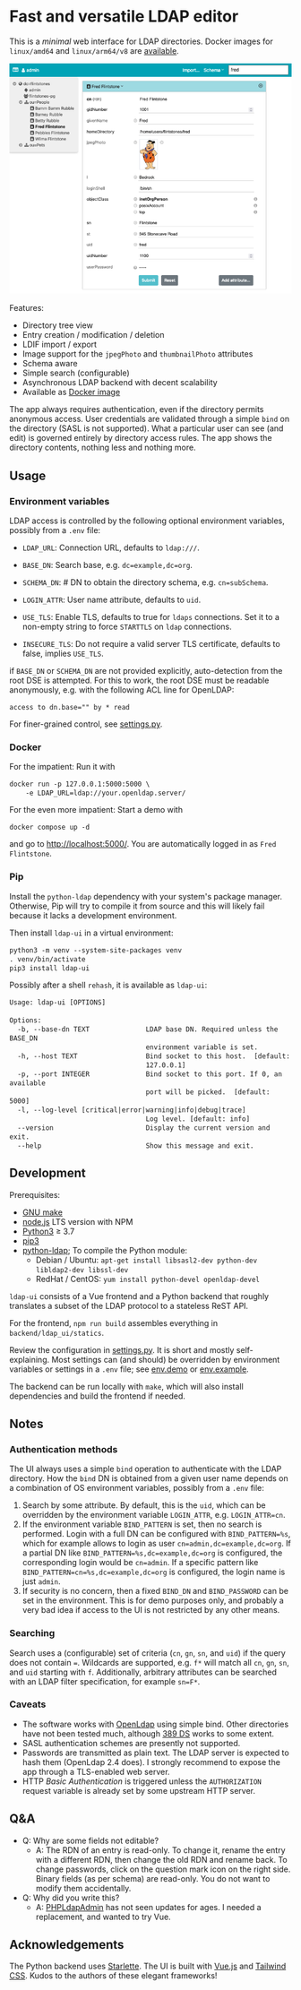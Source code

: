 # Fast and versatile LDAP editor

This is a *minimal* web interface for LDAP directories. Docker images for `linux/amd64` and `linux/arm64/v8` are [available](https://hub.docker.com/r/dnknth/ldap-ui).

![Screenshot](https://github.com/dnknth/ldap-ui/blob/main/screenshot.png?raw=true)

Features:

* Directory tree view
* Entry creation / modification / deletion
* LDIF import / export
* Image support for the `jpegPhoto` and `thumbnailPhoto` attributes
* Schema aware
* Simple search (configurable)
* Asynchronous LDAP backend with decent scalability
* Available as [Docker image](https://hub.docker.com/r/dnknth/ldap-ui/)

The app always requires authentication, even if the directory permits anonymous access. User credentials are validated through a simple `bind` on the directory (SASL is not supported). What a particular user can see (and edit) is governed entirely by directory access rules. The app shows the directory contents, nothing less and nothing more.

## Usage

### Environment variables

LDAP access is controlled by the following optional environment variables, possibly from a `.env` file:

* `LDAP_URL`: Connection URL, defaults to `ldap:///`.
* `BASE_DN`: Search base, e.g. `dc=example,dc=org`.
* `SCHEMA_DN`: # DN to obtain the directory schema, e.g. `cn=subSchema`.
* `LOGIN_ATTR`: User name attribute, defaults to `uid`.

* `USE_TLS`: Enable TLS, defaults to true for `ldaps` connections. Set it to a non-empty string to force `STARTTLS` on `ldap` connections.
* `INSECURE_TLS`: Do not require a valid server TLS certificate, defaults to false, implies `USE_TLS`.

if `BASE_DN` or `SCHEMA_DN` are not provided explicitly, auto-detection from the root DSE is attempted.
For this to work, the root DSE must be readable anonymously, e.g. with the following ACL line for OpenLDAP:

```text
access to dn.base="" by * read
```

For finer-grained control, see [settings.py](settings.py).

### Docker

For the impatient: Run it with

```shell
docker run -p 127.0.0.1:5000:5000 \
    -e LDAP_URL=ldap://your.openldap.server/
```

For the even more impatient: Start a demo with

```shell
docker compose up -d
```

and go to <http://localhost:5000/>. You are automatically logged in as `Fred Flintstone`.

### Pip

Install the `python-ldap` dependency with your system's package manager.
Otherwise, Pip will try to compile it from source and this will likely fail because it lacks a development environment.

Then install `ldap-ui` in a virtual environment:

```shell
python3 -m venv --system-site-packages venv
. venv/bin/activate
pip3 install ldap-ui
```

Possibly after a shell `rehash`, it is available as `ldap-ui`:

```text
Usage: ldap-ui [OPTIONS]

Options:
  -b, --base-dn TEXT              LDAP base DN. Required unless the BASE_DN
                                  environment variable is set.
  -h, --host TEXT                 Bind socket to this host.  [default:
                                  127.0.0.1]
  -p, --port INTEGER              Bind socket to this port. If 0, an available
                                  port will be picked.  [default: 5000]
  -l, --log-level [critical|error|warning|info|debug|trace]
                                  Log level. [default: info]
  --version                       Display the current version and exit.
  --help                          Show this message and exit.
```

## Development

Prerequisites:

* [GNU make](https://www.gnu.org/software/make/)
* [node.js](https://nodejs.dev) LTS version with NPM
* [Python3](https://www.python.org) ≥ 3.7
* [pip3](https://packaging.python.org/tutorials/installing-packages/)
* [python-ldap](https://pypi.org/project/python-ldap/); To compile the Python module:
  * Debian / Ubuntu: `apt-get install libsasl2-dev python-dev libldap2-dev libssl-dev`
  * RedHat / CentOS: `yum install python-devel openldap-devel`

`ldap-ui` consists of a Vue frontend and a Python backend that roughly translates a subset of the LDAP protocol to a stateless ReST API.

For the frontend, `npm run build` assembles everything in `backend/ldap_ui/statics`.

Review the configuration in [settings.py](settings.py). It is short and mostly self-explaining.
Most settings can (and should) be overridden by environment variables or settings in a `.env` file; see [env.demo](env.demo) or [env.example](env.example).

The backend can be run locally with `make`, which will also install dependencies and build the frontend if needed.

## Notes

### Authentication methods

The UI always uses a simple `bind` operation to authenticate with the LDAP directory. How the `bind` DN is obtained from a given user name depends on a combination of OS environment variables, possibly from a `.env` file:

1. Search by some attribute. By default, this is the `uid`, which can be overridden by the environment variable `LOGIN_ATTR`, e.g. `LOGIN_ATTR=cn`.
2. If the environment variable `BIND_PATTERN` is set, then no search is performed. Login with a full DN can be configured with `BIND_PATTERN=%s`, which for example allows to login as user `cn=admin,dc=example,dc=org`. If a partial DN like `BIND_PATTERN=%s,dc=example,dc=org` is configured, the corresponding login would be `cn=admin`. If a specific pattern like `BIND_PATTERN=cn=%s,dc=example,dc=org` is configured, the login name is just `admin`.
3. If security is no concern, then a fixed `BIND_DN` and `BIND_PASSWORD` can be set in the environment. This is for demo purposes only, and probably a very bad idea if access to the UI is not restricted by any other means.

### Searching

Search uses a (configurable) set of criteria (`cn`, `gn`, `sn`, and `uid`) if the query does not contain `=`.
Wildcards are supported, e.g. `f*` will match all `cn`, `gn`, `sn`, and `uid` starting with `f`.
Additionally, arbitrary attributes can be searched with an LDAP filter specification, for example `sn=F*`.

### Caveats

* The software works with [OpenLdap](http://www.openldap.org) using simple bind. Other directories have not been tested much, although [389 DS](https://www.port389.org) works to some extent.
* SASL authentication schemes are presently not supported.
* Passwords are transmitted as plain text. The LDAP server is expected to hash them (OpenLdap 2.4 does). I strongly recommend to expose the app through a TLS-enabled web server.
* HTTP *Basic Authentication* is triggered unless the `AUTHORIZATION` request variable is already set by some upstream HTTP server.

## Q&A

* Q: Why are some fields not editable?
  * A: The RDN of an entry is read-only. To change it, rename the entry with a different RDN, then change the old RDN and rename back. To change passwords, click on the question mark icon on the right side. Binary fields (as per schema) are read-only. You do not want to modify them accidentally.
* Q: Why did you write this?
  * A: [PHPLdapAdmin](http://phpldapadmin.sf.net/) has not seen updates for ages. I needed a replacement, and wanted to try Vue.

## Acknowledgements

The Python backend uses [Starlette](https://starlette.io). The UI is built with [Vue.js](https://vuejs.org) and [Tailwind CSS](https://tailwindcss.com/). Kudos to the authors of these elegant frameworks!
